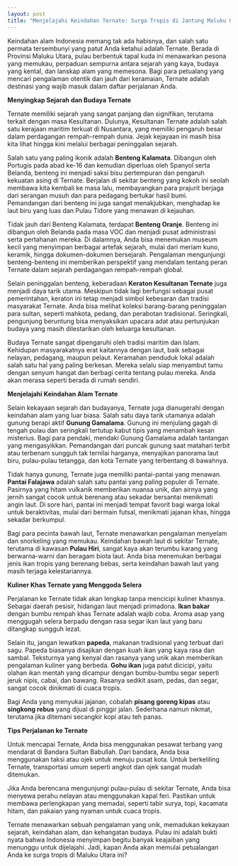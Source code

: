 ```yaml
---
layout: post
title: "Menjelajahi Keindahan Ternate: Surga Tropis di Jantung Maluku Utara"
---
```


Keindahan alam Indonesia memang tak ada habisnya, dan salah satu permata tersembunyi yang patut Anda ketahui adalah Ternate. Berada di Provinsi Maluku Utara, pulau berbentuk tapal kuda ini menawarkan pesona yang memukau, perpaduan sempurna antara sejarah yang kaya, budaya yang kental, dan lanskap alam yang memesona. Bagi para petualang yang mencari pengalaman otentik dan jauh dari keramaian, Ternate adalah destinasi yang wajib masuk dalam daftar perjalanan Anda.

**Menyingkap Sejarah dan Budaya Ternate**

Ternate memiliki sejarah yang sangat panjang dan signifikan, terutama terkait dengan masa Kesultanan. Dulunya, Kesultanan Ternate adalah salah satu kerajaan maritim terkuat di Nusantara, yang memiliki pengaruh besar dalam perdagangan rempah-rempah dunia. Jejak kejayaan ini masih bisa kita lihat hingga kini melalui berbagai peninggalan sejarah.

Salah satu yang paling ikonik adalah **Benteng Kalamata**. Dibangun oleh Portugis pada abad ke-16 dan kemudian diperluas oleh Spanyol serta Belanda, benteng ini menjadi saksi bisu pertempuran dan pengaruh kekuatan asing di Ternate. Berjalan di sekitar benteng yang kokoh ini seolah membawa kita kembali ke masa lalu, membayangkan para prajurit berjaga dari serangan musuh dan para pedagang bertukar hasil bumi. Pemandangan dari benteng ini juga sangat menakjubkan, menghadap ke laut biru yang luas dan Pulau Tidore yang menawan di kejauhan.

Tidak jauh dari Benteng Kalamata, terdapat **Benteng Oranje**. Benteng ini dibangun oleh Belanda pada masa VOC dan menjadi pusat administrasi serta pertahanan mereka. Di dalamnya, Anda bisa menemukan museum kecil yang menyimpan berbagai artefak sejarah, mulai dari meriam kuno, keramik, hingga dokumen-dokumen bersejarah. Pengalaman mengunjungi benteng-benteng ini memberikan perspektif yang mendalam tentang peran Ternate dalam sejarah perdagangan rempah-rempah global.

Selain peninggalan benteng, keberadaan **Keraton Kesultanan Ternate** juga menjadi daya tarik utama. Meskipun tidak lagi berfungsi sebagai pusat pemerintahan, keraton ini tetap menjadi simbol kebesaran dan tradisi masyarakat Ternate. Anda bisa melihat koleksi barang-barang peninggalan para sultan, seperti mahkota, pedang, dan perabotan tradisional. Seringkali, pengunjung beruntung bisa menyaksikan upacara adat atau pertunjukan budaya yang masih dilestarikan oleh keluarga kesultanan.

Budaya Ternate sangat dipengaruhi oleh tradisi maritim dan Islam. Kehidupan masyarakatnya erat kaitannya dengan laut, baik sebagai nelayan, pedagang, maupun pelaut. Keramahan penduduk lokal adalah salah satu hal yang paling berkesan. Mereka selalu siap menyambut tamu dengan senyum hangat dan berbagi cerita tentang pulau mereka. Anda akan merasa seperti berada di rumah sendiri.

**Menjelajahi Keindahan Alam Ternate**

Selain kekayaan sejarah dan budayanya, Ternate juga dianugerahi dengan keindahan alam yang luar biasa. Salah satu daya tarik utamanya adalah gunung berapi aktif **Gunung Gamalama**. Gunung ini menjulang gagah di tengah pulau dan seringkali tertutup kabut tipis yang menambah kesan misterius. Bagi para pendaki, mendaki Gunung Gamalama adalah tantangan yang mengasyikkan. Pemandangan dari puncak gunung saat matahari terbit atau terbenam sungguh tak ternilai harganya, menyajikan panorama laut biru, pulau-pulau tetangga, dan kota Ternate yang terbentang di bawahnya.

Tidak hanya gunung, Ternate juga memiliki pantai-pantai yang menawan. **Pantai Falajawa** adalah salah satu pantai yang paling populer di Ternate. Pasirnya yang hitam vulkanik memberikan nuansa unik, dan airnya yang jernih sangat cocok untuk berenang atau sekadar bersantai menikmati angin laut. Di sore hari, pantai ini menjadi tempat favorit bagi warga lokal untuk beraktivitas, mulai dari bermain futsal, menikmati jajanan khas, hingga sekadar berkumpul.

Bagi para pecinta bawah laut, Ternate menawarkan pengalaman menyelam dan snorkeling yang memukau. Keindahan bawah laut di sekitar Ternate, terutama di kawasan **Pulau Hiri**, sangat kaya akan terumbu karang yang berwarna-warni dan beragam biota laut. Anda bisa menemukan berbagai jenis ikan tropis yang berenang bebas, serta keindahan bawah laut yang masih terjaga kelestariannya.

**Kuliner Khas Ternate yang Menggoda Selera**

Perjalanan ke Ternate tidak akan lengkap tanpa mencicipi kuliner khasnya. Sebagai daerah pesisir, hidangan laut menjadi primadona. **Ikan bakar** dengan bumbu rempah khas Ternate adalah wajib coba. Aroma asap yang menggugah selera berpadu dengan rasa segar ikan laut yang baru ditangkap sungguh lezat.

Selain itu, jangan lewatkan **papeda**, makanan tradisional yang terbuat dari sagu. Papeda biasanya disajikan dengan kuah ikan yang kaya rasa dan sambal. Teksturnya yang kenyal dan rasanya yang unik akan memberikan pengalaman kuliner yang berbeda. **Gohu ikan** juga patut dicicipi, yaitu olahan ikan mentah yang dicampur dengan bumbu-bumbu segar seperti jeruk nipis, cabai, dan bawang. Rasanya sedikit asam, pedas, dan segar, sangat cocok dinikmati di cuaca tropis.

Bagi Anda yang menyukai jajanan, cobalah **pisang goreng kipas** atau **singkong rebus** yang dijual di pinggir jalan. Sederhana namun nikmat, terutama jika ditemani secangkir kopi atau teh panas.

**Tips Perjalanan ke Ternate**

Untuk mencapai Ternate, Anda bisa menggunakan pesawat terbang yang mendarat di Bandara Sultan Babullah. Dari bandara, Anda bisa menggunakan taksi atau ojek untuk menuju pusat kota. Untuk berkeliling Ternate, transportasi umum seperti angkot dan ojek sangat mudah ditemukan.

Jika Anda berencana mengunjungi pulau-pulau di sekitar Ternate, Anda bisa menyewa perahu nelayan atau menggunakan kapal feri. Pastikan untuk membawa perlengkapan yang memadai, seperti tabir surya, topi, kacamata hitam, dan pakaian yang nyaman untuk cuaca tropis.

Ternate menawarkan sebuah pengalaman yang unik, memadukan kekayaan sejarah, keindahan alam, dan kehangatan budaya. Pulau ini adalah bukti nyata bahwa Indonesia menyimpan begitu banyak keajaiban yang menunggu untuk dijelajahi. Jadi, kapan Anda akan memulai petualangan Anda ke surga tropis di Maluku Utara ini?
